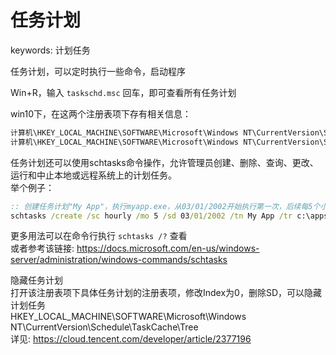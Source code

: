 # 任务计划

keywords: 计划任务  

任务计划，可以定时执行一些命令，启动程序  

Win+R，输入 `taskschd.msc` 回车，即可查看所有任务计划  

win10下，在这两个注册表项下存有相关信息：  
```r
计算机\HKEY_LOCAL_MACHINE\SOFTWARE\Microsoft\Windows NT\CurrentVersion\Schedule\TaskCache\Tree
计算机\HKEY_LOCAL_MACHINE\SOFTWARE\Microsoft\Windows NT\CurrentVersion\Schedule\TaskCache\Tasks
```

任务计划还可以使用schtasks命令操作，允许管理员创建、删除、查询、更改、运行和中止本地或远程系统上的计划任务。  
举个例子：  
```bat
:: 创建任务计划"My App"，执行myapp.exe，从03/01/2002开始执行第一次，后续每5个小时执行一次
schtasks /create /sc hourly /mo 5 /sd 03/01/2002 /tn My App /tr c:\apps\myapp.exe
```
更多用法可以在命令行执行 `schtasks /?` 查看  
或者参考该链接: https://docs.microsoft.com/en-us/windows-server/administration/windows-commands/schtasks  

隐藏任务计划  
打开该注册表项下具体任务计划的注册表项，修改Index为0，删除SD，可以隐藏计划任务  
HKEY_LOCAL_MACHINE\SOFTWARE\Microsoft\Windows NT\CurrentVersion\Schedule\TaskCache\Tree  
详见: https://cloud.tencent.com/developer/article/2377196  
